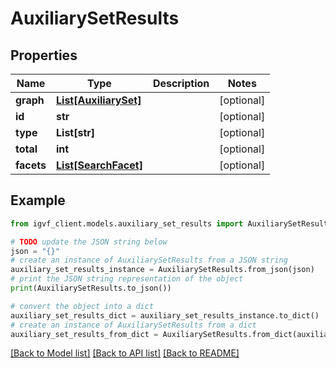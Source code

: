# AuxiliarySetResults


## Properties

Name | Type | Description | Notes
------------ | ------------- | ------------- | -------------
**graph** | [**List[AuxiliarySet]**](AuxiliarySet.md) |  | [optional] 
**id** | **str** |  | [optional] 
**type** | **List[str]** |  | [optional] 
**total** | **int** |  | [optional] 
**facets** | [**List[SearchFacet]**](SearchFacet.md) |  | [optional] 

## Example

```python
from igvf_client.models.auxiliary_set_results import AuxiliarySetResults

# TODO update the JSON string below
json = "{}"
# create an instance of AuxiliarySetResults from a JSON string
auxiliary_set_results_instance = AuxiliarySetResults.from_json(json)
# print the JSON string representation of the object
print(AuxiliarySetResults.to_json())

# convert the object into a dict
auxiliary_set_results_dict = auxiliary_set_results_instance.to_dict()
# create an instance of AuxiliarySetResults from a dict
auxiliary_set_results_from_dict = AuxiliarySetResults.from_dict(auxiliary_set_results_dict)
```
[[Back to Model list]](../README.md#documentation-for-models) [[Back to API list]](../README.md#documentation-for-api-endpoints) [[Back to README]](../README.md)


